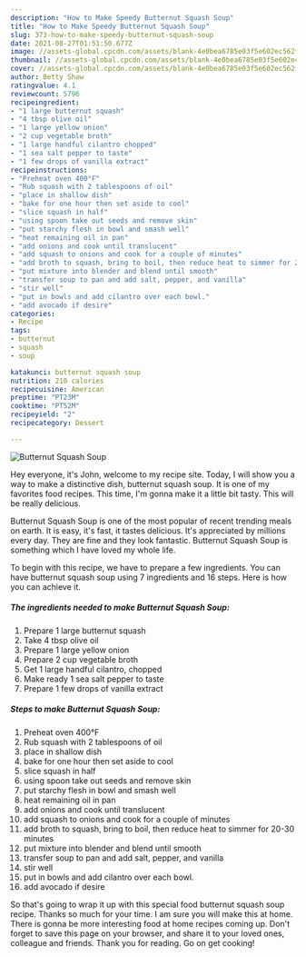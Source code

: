 ```yaml
---
description: "How to Make Speedy Butternut Squash Soup"
title: "How to Make Speedy Butternut Squash Soup"
slug: 373-how-to-make-speedy-butternut-squash-soup
date: 2021-08-27T01:51:50.677Z
image: //assets-global.cpcdn.com/assets/blank-4e0bea6785e03f5e602ec562f230caae08da540cada707380b4fe1bbebba43da.png
thumbnail: //assets-global.cpcdn.com/assets/blank-4e0bea6785e03f5e602ec562f230caae08da540cada707380b4fe1bbebba43da.png
cover: //assets-global.cpcdn.com/assets/blank-4e0bea6785e03f5e602ec562f230caae08da540cada707380b4fe1bbebba43da.png
author: Betty Shaw
ratingvalue: 4.1
reviewcount: 5796
recipeingredient:
- "1 large butternut squash"
- "4 tbsp olive oil"
- "1 large yellow onion"
- "2 cup vegetable broth"
- "1 large handful cilantro chopped"
- "1 sea salt pepper to taste"
- "1 few drops of vanilla extract"
recipeinstructions:
- "Preheat oven 400°F"
- "Rub squash with 2 tablespoons of oil"
- "place in shallow dish"
- "bake for one hour then set aside to cool"
- "slice squash in half"
- "using spoon take out seeds and remove skin"
- "put starchy flesh in bowl and smash well"
- "heat remaining oil in pan"
- "add onions and cook until translucent"
- "add squash to onions and cook for a couple of minutes"
- "add broth to squash, bring to boil, then reduce heat to simmer for 20-30 minutes"
- "put mixture into blender and blend until smooth"
- "transfer soup to pan and add salt, pepper, and vanilla"
- "stir well"
- "put in bowls and add cilantro over each bowl."
- "add avocado if desire"
categories:
- Recipe
tags:
- butternut
- squash
- soup

katakunci: butternut squash soup 
nutrition: 210 calories
recipecuisine: American
preptime: "PT23M"
cooktime: "PT52M"
recipeyield: "2"
recipecategory: Dessert

---
```



![Butternut Squash Soup](//assets-global.cpcdn.com/assets/blank-4e0bea6785e03f5e602ec562f230caae08da540cada707380b4fe1bbebba43da.png)

Hey everyone, it's John, welcome to my recipe site. Today, I will show you a way to make a distinctive dish, butternut squash soup. It is one of my favorites food recipes. This time, I'm gonna make it a little bit tasty. This will be really delicious.

Butternut Squash Soup is one of the most popular of recent trending meals on earth. It is easy, it's fast, it tastes delicious. It's appreciated by millions every day. They are fine and they look fantastic. Butternut Squash Soup is something which I have loved my whole life.




To begin with this recipe, we have to prepare a few ingredients. You can have butternut squash soup using 7 ingredients and 16 steps. Here is how you can achieve it.

<!--inarticleads1-->

##### The ingredients needed to make Butternut Squash Soup:

1. Prepare 1 large butternut squash
1. Take 4 tbsp olive oil
1. Prepare 1 large yellow onion
1. Prepare 2 cup vegetable broth
1. Get 1 large handful cilantro, chopped
1. Make ready 1 sea salt pepper to taste
1. Prepare 1 few drops of vanilla extract




<!--inarticleads2-->

##### Steps to make Butternut Squash Soup:

1. Preheat oven 400°F
1. Rub squash with 2 tablespoons of oil
1. place in shallow dish
1. bake for one hour then set aside to cool
1. slice squash in half
1. using spoon take out seeds and remove skin
1. put starchy flesh in bowl and smash well
1. heat remaining oil in pan
1. add onions and cook until translucent
1. add squash to onions and cook for a couple of minutes
1. add broth to squash, bring to boil, then reduce heat to simmer for 20-30 minutes
1. put mixture into blender and blend until smooth
1. transfer soup to pan and add salt, pepper, and vanilla
1. stir well
1. put in bowls and add cilantro over each bowl.
1. add avocado if desire




So that's going to wrap it up with this special food butternut squash soup recipe. Thanks so much for your time. I am sure you will make this at home. There is gonna be more interesting food at home recipes coming up. Don't forget to save this page on your browser, and share it to your loved ones, colleague and friends. Thank you for reading. Go on get cooking!
